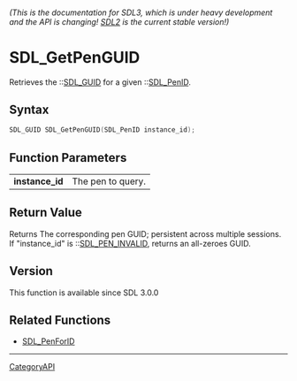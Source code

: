 ###### (This is the documentation for SDL3, which is under heavy development and the API is changing! [SDL2](https://wiki.libsdl.org/SDL2/) is the current stable version!)
# SDL_GetPenGUID

Retrieves the ::[SDL_GUID](SDL_GUID.md) for a given ::[SDL_PenID](SDL_PenID.md).

## Syntax

```c
SDL_GUID SDL_GetPenGUID(SDL_PenID instance_id);

```

## Function Parameters

|                     |                   |
| ------------------- | ----------------- |
| **instance_id**     | The pen to query. |

## Return Value

Returns The corresponding pen GUID; persistent across multiple sessions. If
"instance_id" is ::[SDL_PEN_INVALID](SDL_PEN_INVALID.md), returns an
all-zeroes GUID.

## Version

This function is available since SDL 3.0.0

## Related Functions

* [SDL_PenForID](SDL_PenForID.md)

----
[CategoryAPI](CategoryAPI.md)
